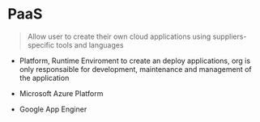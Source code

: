 # PaaS

> Allow user to create their own cloud applications using suppliers-specific tools and languages

- Platform, Runtime Enviroment to create an deploy applications, org is only responsaible for development, maintenance and management of the application

- Microsoft Azure Platform
- Google App Enginer
